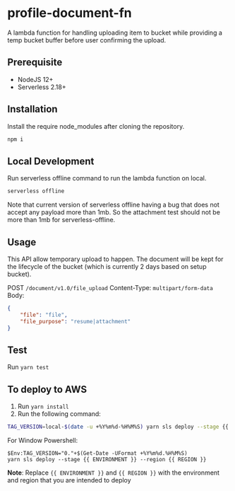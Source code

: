 # profile-document-fn

A lambda function for handling uploading item to bucket while providing a temp bucket buffer before user confirming the upload.

## Prerequisite

-   NodeJS 12+
-   Serverless 2.18+

## Installation

Install the require node_modules after cloning the repository.

```bash
npm i
```

## Local Development

Run serverless offline command to run the lambda function on local.

```bash
serverless offline
```

Note that current version of serverless offline having a bug that does not accept any payload more than 1mb. So the attachment test should not be more than 1mb for serverless-offline.

## Usage

This API allow temporary upload to happen. The document will be kept for the lifecycle of the bucket (which is currently 2 days based on setup bucket).

POST `/document/v1.0/file_upload`
Content-Type: `multipart/form-data`
Body:

```json
{
    "file": "file",
    "file_purpose": "resume|attachment"
}
```

## Test

Run `yarn test`

## To deploy to AWS

1. Run `yarn install`
2. Run the following command:

```bash
TAG_VERSION=local-$(date -u +%Y%m%d-%H%M%S) yarn sls deploy --stage {{ ENVIRONMENT }} --region {{ REGION }}
```

For Window Powershell:

```shell
$Env:TAG_VERSION="0."+$(Get-Date -UFormat +%Y%m%d.%H%M%S)
yarn sls deploy --stage {{ ENVIRONMENT }} --region {{ REGION }}
```

**Note**: Replace `{{ ENVIRONMENT }}` and `{{ REGION }}` with the environment and region that you are intended to deploy
